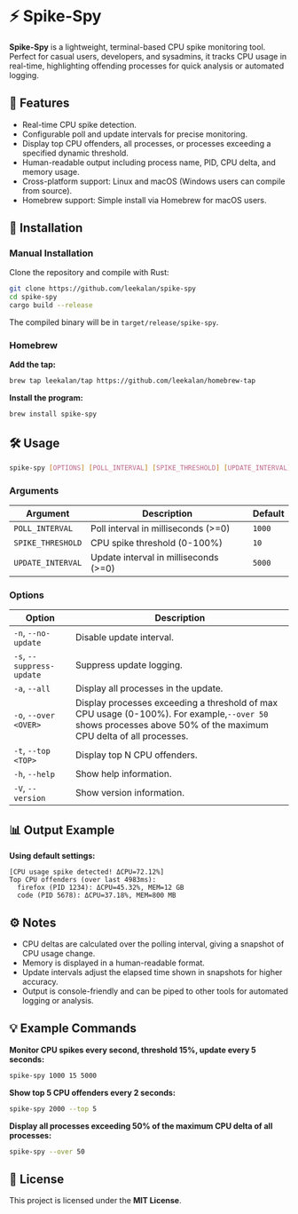 # ⚡ Spike-Spy

**Spike-Spy** is a lightweight, terminal-based CPU spike monitoring tool. Perfect for casual users, developers, and sysadmins, it tracks CPU usage in real-time, highlighting offending processes for quick analysis or automated logging.

## 🚀 Features

* Real-time CPU spike detection.
* Configurable poll and update intervals for precise monitoring.
* Display top CPU offenders, all processes, or processes exceeding a specified dynamic threshold.
* Human-readable output including process name, PID, CPU delta, and memory usage.
* Cross-platform support: Linux and macOS (Windows users can compile from source).
* Homebrew support: Simple install via Homebrew for macOS users.

## 💾 Installation

### Manual Installation

Clone the repository and compile with Rust:

```bash
git clone https://github.com/leekalan/spike-spy
cd spike-spy
cargo build --release
```

The compiled binary will be in `target/release/spike-spy`.

### Homebrew

**Add the tap:**

```bash
brew tap leekalan/tap https://github.com/leekalan/homebrew-tap
```

**Install the program:**

```bash
brew install spike-spy
```

## 🛠 Usage

```bash
spike-spy [OPTIONS] [POLL_INTERVAL] [SPIKE_THRESHOLD] [UPDATE_INTERVAL]
```

### Arguments


| Argument          | Description                           | Default |
| ------------------- | --------------------------------------- | --------- |
| `POLL_INTERVAL`   | Poll interval in milliseconds (>=0)   | `1000`  |
| `SPIKE_THRESHOLD` | CPU spike threshold (0-100%)          | `10`    |
| `UPDATE_INTERVAL` | Update interval in milliseconds (>=0) | `5000`  |

### Options


| Option                    | Description                                                                                                                                                     |
| --------------------------- | ----------------------------------------------------------------------------------------------------------------------------------------------------------------- |
| `-n`, `--no-update`       | Disable update interval.                                                                                                                                        |
| `-s`, `--suppress-update` | Suppress update logging.                                                                                                                                        |
| `-a`, `--all`             | Display all processes in the update.                                                                                                                            |
| `-o`, `--over <OVER>`     | Display processes exceeding a threshold of max CPU usage (0-100%). For example,`--over 50` shows processes above 50% of the maximum CPU delta of all processes. |
| `-t`, `--top <TOP>`       | Display top N CPU offenders.                                                                                                                                    |
| `-h`, `--help`            | Show help information.                                                                                                                                          |
| `-V`, `--version`         | Show version information.                                                                                                                                       |

## 📊 Output Example

**Using default settings:**

```
[CPU usage spike detected! ΔCPU=72.12%]
Top CPU offenders (over last 4983ms):
  firefox (PID 1234): ΔCPU=45.32%, MEM=12 GB
  code (PID 5678): ΔCPU=37.18%, MEM=800 MB
```

## ⚙️ Notes

* CPU deltas are calculated over the polling interval, giving a snapshot of CPU usage change.
* Memory is displayed in a human-readable format.
* Update intervals adjust the elapsed time shown in snapshots for higher accuracy.
* Output is console-friendly and can be piped to other tools for automated logging or analysis.

## 💡 Example Commands

**Monitor CPU spikes every second, threshold 15%, update every 5 seconds:**

```bash
spike-spy 1000 15 5000
```

**Show top 5 CPU offenders every 2 seconds:**

```bash
spike-spy 2000 --top 5
```

**Display all processes exceeding 50% of the maximum CPU delta of all processes:**

```bash
spike-spy --over 50
```

## 📜 License

This project is licensed under the **MIT License**.
